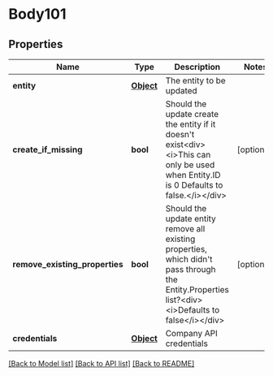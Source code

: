 # Body101

## Properties
Name | Type | Description | Notes
------------ | ------------- | ------------- | -------------
**entity** | [**Object**](Object.md) | The entity to be updated | 
**create_if_missing** | **bool** | Should the update create the entity if it doesn&#x27;t exist&lt;div&gt;&lt;i&gt;This can only be used when Entity.ID is 0  Defaults to false.&lt;/i&gt;&lt;/div&gt; | [optional] 
**remove_existing_properties** | **bool** | Should the update entity remove all existing properties, which didn&#x27;t pass through the Entity.Properties list?&lt;div&gt;&lt;i&gt;Defaults to false&lt;/i&gt;&lt;/div&gt; | [optional] 
**credentials** | [**Object**](Object.md) | Company API credentials | 

[[Back to Model list]](../README.md#documentation-for-models) [[Back to API list]](../README.md#documentation-for-api-endpoints) [[Back to README]](../README.md)

